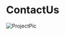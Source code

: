 # ContactUs

![ProjectPic](https://github.com/Akram-Mondal/contactUs-ReactProject/assets/110484350/3c30bbe5-7cb3-41ad-9ca3-229b4d2ee71f)
